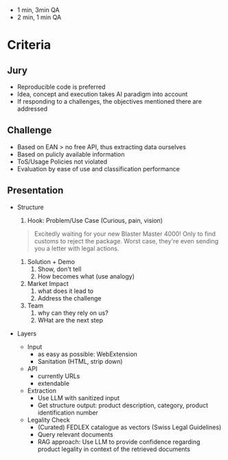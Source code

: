 - 1 min, 3min QA
- 2 min, 1 min QA

# Criteria

## Jury
- Reproducible code is preferred
- Idea, concept and execution takes AI paradigm into account
- If responding to a challenges, the objectives mentioned there are addressed

## Challenge
- Based on EAN > no free API, thus extracting data ourselves
- Based on pulicly available information
- ToS/Usage Policies not violated
- Evaluation by ease of use and classification performance

## Presentation

- Structure
  1. Hook: Problem/Use Case (Curious, pain, vision)
  > Excitedly waiting for your new Blaster Master 4000! Only to find customs to reject the package. Worst case, they're even sending you a letter with legal actions.
  1. Solution + Demo
      1. Show, don't tell
      1. How becomes what (use analogy)
  1. Market Impact
      1. what does it lead to
      1. Address the challenge
  1. Team 
      1. why can they rely on us?
      1. WHat are the next step

- Layers
  - Input 
    - as easy as possible: WebExtension
    - Sanitation (HTML, strip down)
  - API
    - currently URLs
    - extendable
  - Extraction
    - Use LLM with sanitized input
    - Get structure output: product description, category, product identification number
  - Legality Check
    - (Curated) FEDLEX catalogue as vectors (Swiss Legal Guidelines)
    - Query relevant documents
    - RAG approach: Use LLM to provide confidence regarding product legality in context of the retrieved documents